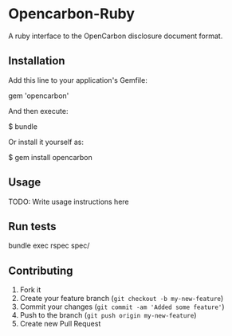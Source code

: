# Opencarbon-Ruby

A ruby interface to the OpenCarbon disclosure document format.

## Installation

Add this line to your application's Gemfile:

  gem 'opencarbon'

And then execute:

  $ bundle

Or install it yourself as:

  $ gem install opencarbon

## Usage

TODO: Write usage instructions here

## Run tests

  bundle exec rspec spec/

## Contributing

1. Fork it
2. Create your feature branch (`git checkout -b my-new-feature`)
3. Commit your changes (`git commit -am 'Added some feature'`)
4. Push to the branch (`git push origin my-new-feature`)
5. Create new Pull Request
